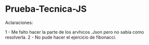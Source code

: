 # Prueba-Tecnica-JS

Aclaraciones:

1 - Me falto hacer la parte de los arvhicos .Json pero no sabía como resolverla.
2 - No pude hacer el ejercicio de fibonacci. 
